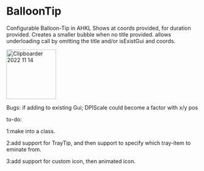 # BalloonTip
Configurable Balloon-Tip in AHKL
Shows at coords provided, for duration provided. Creates a smaller bubble when no title provided.
allows underloading call by omitting the title and/or isExistGui and coords.

<img width="130" alt="Clipboarder 2022 11 14" src="https://user-images.githubusercontent.com/62726599/201686956-e493cafc-194f-424a-b4a7-0a01aa44239e.png">

Bugs: if adding to existing Gui; DPIScale could become a factor with x/y pos

to-do:

1:make into a class.

2:add support for TrayTip, and then support to specify which tray-item to eminate from.

3:add support for custom icon, then animated icon.
